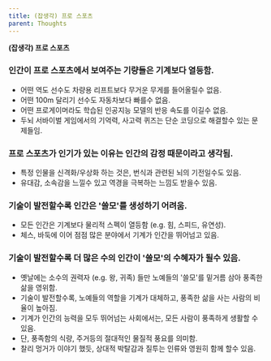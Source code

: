 ```yaml
---
title: (잡생각) 프로 스포츠
parent: Thoughts
---
```


**(잡생각) 프로 스포츠**

### 인간이 프로 스포츠에서 보여주는 기량들은 기계보다 열등함.
- 어떤 역도 선수도 차량용 리프트보다 무거운 무게를 들어올릴수 없음.
- 어떤 100m 달리기 선수도 자동차보다 빠를수 없음.
- 어떤 프로게이머라도 학습된 인공지능 모델의 반응 속도를 이길수 없음.
- 두뇌 서바이벌 게임에서의 기억력, 사고력 퀴즈는 단순 코딩으로 해결할수 있는 문제들임.

### 프로 스포츠가 인기가 있는 이유는 인간의 감정 때문이라고 생각됨.
- 특정 인물을 신격화/우상화 하는 것은, 번식과 관련된 뇌의 기전일수도 있음.
- 유대감, 소속감을 느낄수 있고 역경을 극복하는 느낌도 받을수 있음.

### 기술이 발전할수록 인간은 '쓸모'를 생성하기 어려움.
- 모든 인간은 기계보다 물리적 스펙이 열등함 (e.g. 힘, 스피드, 유연성).
- 체스, 바둑에 이어 점점 많은 분야에서 기계가 인간을 뛰어넘고 있음.

### 기술이 발전할수록 더 많은 수의 인간이 '쓸모'의 수혜자가 될수 있음.
- 옛날에는 소수의 권력자 (e.g. 왕, 귀족) 들만 노예들의 '쓸모'를 밑거름 삼아 풍족한 삶을 영위함.
- 기술이 발전할수록, 노예들의 역할을 기계가 대체하고, 풍족한 삶을 사는 사람의 비율이 높아짐.
- 기계가 인간의 능력을 모두 뛰어넘는 사회에서는, 모든 사람이 풍족하게 생활할 수 있음.
- 단, 풍족함의 식량, 주거등의 절대적인 물질적 풍요를 의미함.
- 찰리 멍거가 이야기 했듯, 상대적 박탈감과 질투는 인류와 영원히 함께 할수 있음.